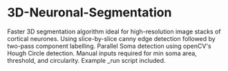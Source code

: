 # 3D-Neuronal-Segmentation
Faster 3D segmentation algorithm ideal for high-resolution image stacks of cortical neurones. Using slice-by-slice canny edge detection followed by two-pass component labelling. Parallel Soma detection using openCV's Hough Circle detection. Manual inputs required for min soma area, threshold, and circularity. Example _run script included. 
